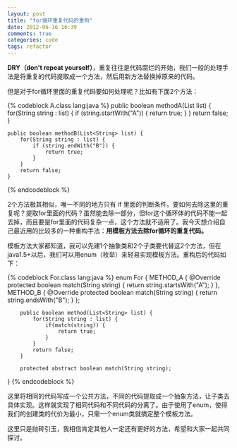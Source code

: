 ```yaml
---
layout: post
title: "for循环重复代码的重构"
date: 2012-06-16 16:39
comments: true
categories: code
tags: refactor
---
```

  
**DRY（don't repeat yourself）**，重复往往是代码腐烂的开始，我们一般的处理手法是将重复的代码提取成一个方法，然后用新方法替换掉原来的代码。  
  
但是对于for循环里面的重复代码要如何处理呢？比如有下面2个方法：  

{% codeblock A.class lang:java %}
    public boolean methodA(List<String> list) {
        for(String string : list) {
            if (string.startWith("A")) {
                return true;
            } 
        }
        return false;
    }

    public boolean methodB(List<String> list) {
        for(String string : list) {
            if (string.endWith("B")) {
                return true;
            } 
        }
        return false;
    }
{% endcodeblock %}  
  
2个方法极其相似，唯一不同的地方只有 if 里面的判断条件。要如何去除这里的重复呢？提取for里面的代码？虽然能去除一部分，但for这个循环体的代码不能一起去掉，而且要是for里面的代码复杂一点，这个方法就不适用了。我今天想介绍自己最近用的比较多的一种重构手法：**用模板方法去除for循环的重复代码。**  
  
模板方法大家都知道，我可以先建1个抽象类和2个子类要代替这2个方法，但在java1.5+以后，我们可以用enum（枚举）来轻易实现模板方法。重构后的代码如下：  

{% codeblock For.class lang:java %}
enum For {
        METHOD_A {
            @Override
            protected boolean match(String string) {
                return string.startsWith("A");
            }
        }, METHOD_B {
            @Override
            protected boolean match(String string) {
                return string.endsWith("B");
            }
        };

        public boolean method(List<String> list) {
            for(String string : list) {
                if(match(string)) {
                    return true;
                }
            }
            return false;
        }

        protected abstract boolean match(String string);
}
{% endcodeblock %}  
  
这里将相同的代码写成一个公共方法，不同的代码提取成一个抽象方法，让子类去具体实现。这样就实现了相同代码和不同代码的分离了。由于使用了enum，使得我们的创建类的代价为最小，只需一个enum类就搞定整个模板方法。  
  
这里只是抛砖引玉，我相信肯定其他人一定还有更好的方法，希望和大家一起共同探讨。  
